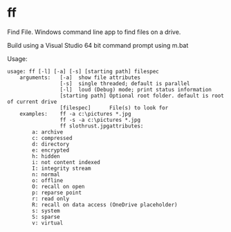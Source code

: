 # ff
Find File. Windows command line app to find files on a drive.

Build using a Visual Studio 64 bit command prompt using m.bat

Usage:

    usage: ff [-l] [-a] [-s] [starting path] filespec
        arguments:   [-a]  show file attributes
                     [-s]  single threaded; default is parallel
                     [-l]  loud (Debug) mode; print status information
                     [starting path] Optional root folder. default is root of current drive
                     [filespec]      File(s) to look for
        examples:    ff -a c:\pictures *.jpg
                     ff -s -a c:\pictures *.jpg
                     ff slothrust.jpgattributes:
            a: archive
            c: compressed
            d: directory
            e: encrypted
            h: hidden
            i: not content indexed
            I: integrity stream
            n: normal
            o: offline
            O: recall on open
            p: reparse point
            r: read only
            R: recall on data access (OneDrive placeholder)
            s: system
            S: sparse
            v: virtual
